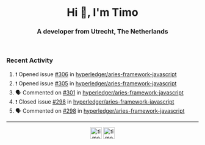 <h1 align="center">Hi 👋, I'm Timo</h1>
<h3 align="center">A developer from Utrecht, The Netherlands</h3>
<br/>
<!-- https://github.com/rahuldkjain/github-profile-readme-generator --!>

<!--  <p align="left"><img src="https://github-readme-stats.vercel.app/api?username=timoglastra&show_icons=true&count_private=true&" alt="timoglastra" /></p> --!>

<!--
Github language stats
<p align="left"><img src="https://github-readme-stats.vercel.app/api/top-langs/?username=timoglastra&layout=compact" alt="timoglastra" /><p>
-->

<!-- Codestats language stats -->
<!-- <p align="left"><img src="https://codestats-readme.vercel.app/api/top-langs/?username=timoglastra&layout=compact&language_count=12" alt="timoglastra" /><p>    --!>
  
<h3>Recent Activity</h3>

<!--START_SECTION:activity-->
1. ❗️ Opened issue [#306](https://github.com/hyperledger/aries-framework-javascript/issues/306) in [hyperledger/aries-framework-javascript](https://github.com/hyperledger/aries-framework-javascript)
2. ❗️ Opened issue [#305](https://github.com/hyperledger/aries-framework-javascript/issues/305) in [hyperledger/aries-framework-javascript](https://github.com/hyperledger/aries-framework-javascript)
3. 🗣 Commented on [#301](https://github.com/hyperledger/aries-framework-javascript/issues/301) in [hyperledger/aries-framework-javascript](https://github.com/hyperledger/aries-framework-javascript)
4. ❗️ Closed issue [#298](https://github.com/hyperledger/aries-framework-javascript/issues/298) in [hyperledger/aries-framework-javascript](https://github.com/hyperledger/aries-framework-javascript)
5. 🗣 Commented on [#298](https://github.com/hyperledger/aries-framework-javascript/issues/298) in [hyperledger/aries-framework-javascript](https://github.com/hyperledger/aries-framework-javascript)
<!--END_SECTION:activity-->

---

<p align="center">
<a href="https://twitter.com/timoglastra" target="blank"><img align="center" src="https://cdn.jsdelivr.net/npm/simple-icons@3.0.1/icons/twitter.svg" alt="timoglastra" height="30" width="30" /></a>
<a href="https://linkedin.com/in/timoglastra" target="blank"><img align="center" src="https://cdn.jsdelivr.net/npm/simple-icons@3.0.1/icons/linkedin.svg" alt="timoglastra" height="30" width="30" /></a>
</p>



